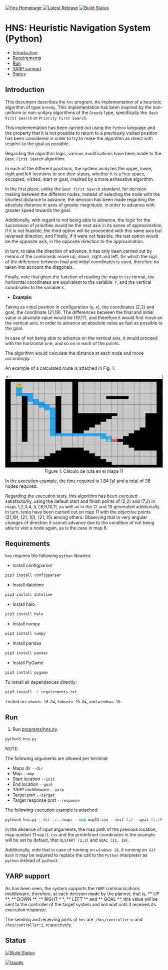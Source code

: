 [![hns Homepage](https://img.shields.io/badge/hns-develop-orange.svg)](https://github.com/davidvelascogarcia/hns/tree/develop/programs) [![Latest Release](https://img.shields.io/github/tag/davidvelascogarcia/hns.svg?label=Latest%20Release)](https://github.com/davidvelascogarcia/hns/tags) [![Build Status](https://travis-ci.org/davidvelascogarcia/hns.svg?branch=develop)](https://travis-ci.org/davidvelascogarcia/hns)

# HNS: Heuristic Navigation System (Python)

- [Introduction](#introduction)
- [Requirements](#requirements)
- [Run](#run)
- [YARP support](#yarp-support)
- [Status](#status)


## Introduction

This document describes the `hns` program. An implementation of a heuristic algorithm of type `Greedy`. This implementation has been inspired by the non-uniform or non-unitary algorithms of the `Greedy` type, specifically the` Best First Search` or `Priority First Search`.

This implementation has been carried out using the `Python` language and the property that it is not possible to return to a previously visited position has been considered in order to try to make the algorithm as direct with respect to the goal as possible.

Regarding the algorithm logic, various modifications have been made to the `Best First Search` algorithm.

In each of the different positions, the system analyzes the upper, lower, right and left locations to see their status, whether it is a free space, occupied, visited, start or goal, inspired by a more exhaustive algorithm.

In the first place, unlike the `Best First Search` standard, for decision making between the different nodes, instead of selecting the node with the shortest distance to advance, the decision has been made regarding the absolute distance in axes of greater magnitude, in order to advance with greater speed towards the goal.

Additionally, with regard to not being able to advance, the logic for the succession of priorities would be the next axis in its sense of approximation, if it is not feasible, the third option will be proceeded with this same axis but reversed direction, and Finally, if it were not feasible, the last option would be the opposite axis, in the opposite direction to the approximation.

In turn, to take the direction of advance, it has only been carried out by means of the commands move up, down, right and left, for which the sign of the difference between final and initial coordinates is used, therefore no taken into account the diagonals.

Finally, note that given the function of reading the map in `csv` format, the horizontal coordinates are equivalent to the variable` Y`, and the vertical coordinates to the variable `X`.

* **Example:**

Taking as initial position in configuration (y, x), the coordinates (2,2) and goal, the coordinate (21,19). The differences between the final and initial value in absolute value would be (19,17), and therefore it would first move on the vertical axis, in order to advance an absolute value as fast as possible to the goal.

In case of not being able to advance on the vertical axis, it would proceed with the horizontal one, and so on in each of the points.

The algorithm would calculate the distance at each node and move accordingly.

An example of a calculated route is attached in Fig. 1.

<p align="center">
  <img width="600" src="./images/example.png">
  <br>Figure 1. Cálculo de ruta en el mapa 11</br>
</p>

In the execution example, the time required is 1.84 [s] and a total of 36 nodes required.

Regarding the execution tests, this algorithm has been executed satisfactorily, using the default start and finish points of (2,2) and (7,2) in maps 1,2,3,4, 5,7,8,9,10,11, as well as in the 12 and 13 generated additionally. In turn, tests have been carried out on map 11 with the objective points (21,19), (21, 10), (21, 15) among others. Observing that in very angular changes of direction it cannot advance due to the condition of not being able to visit a node again, as is the case in map 6.

## Requirements

`hns` requires the following `python` libraries:

* Install configparser
```bash
pip3 install configparser
```

* Install datetime
```bash
pip3 install datetime
```

* Install halo
```bash
pip3 install halo
```

* Install numpy
```bash
pip3 install numpy
```

* Install pandas
```bash
pip3 install pandas
```

* Install PyGame
```bash
pip3 install pygame
```

To install all dependences directly:

```bash
pip3 install -r requirements.txt
```

Tested on: `ubuntu 16.04`, `kubuntu 20.04`, and `windows 10`.


## Run


1. Run [programs/hns.py](./programs).
```python
python3 hns.py
```

NOTE:

The following arguments are allowed per terminal:

- Maps dir `--dir`
- Map `--map`
- Start location `--init`
- End location `--goal`
- YARP middleware `--yarp`
- Target port `--target`
- Target response port `--response`

The following execution example is attached:

```python
python3 hns.py --dir ./../maps --map map11.csv --init 2,2 --goal 21,19 --yarp True --target \robot\controller:i --response \robot\controller:o
```

In the absence of input arguments, the map path of the previous location, map number 11 `map11.csv` and the predefined coordinates in the example will be set by default, that is,` START (2,2) ` and `GOAL (21, 19)`.

Additionally, note that in case of running on `windows 10`, if running on` Git Bash` it may be required to replace the call to the `Python` interpreter as` python` instead of `python3`.

## YARP support

As has been seen, the system supports the `YARP` communications middleware, therefore, at each decision made by the planner, that is, ** UP **, ** DOWN **, ** RIGHT * *, ** LEFT ** and ** GOAL **, this value will be sent to the controller of the target system and will wait until it receives its execution response.

The sending and receiving ports of `hns` are` /hns/controller:o` and `/hns/controller:i`, respectively.

## Status

[![Build Status](https://travis-ci.org/davidvelascogarcia/hns.svg?branch=develop)](https://travis-ci.org/davidvelascogarcia/hns)

[![Issues](https://img.shields.io/github/issues/davidvelascogarcia/hns.svg?label=Issues)](https://github.com/davidvelascogarcia/hns/issues)


